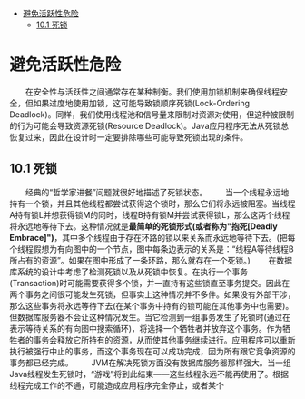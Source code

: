 
<!-- @import "[TOC]" {cmd="toc" depthFrom=1 depthTo=6 orderedList=false} -->

<!-- code_chunk_output -->

- [避免活跃性危险](#避免活跃性危险)
  - [10.1 死锁](#101-死锁)

<!-- /code_chunk_output -->
# 避免活跃性危险
&emsp;&emsp;在安全性与活跃性之间通常存在某种制衡。我们使用加锁机制来确保线程安全，但如果过度地使用加锁，这可能导致锁顺序死锁(Lock-Ordering Deadlock)。同样，我们使用线程池和信号量来限制对资源对使用，但这种被限制的行为可能会导致资源死锁(Resource Deadlock)。Java应用程序无法从死锁总恢复过来，因此在设计时一定要排除哪些可能导致死锁出现的条件。

## 10.1 死锁
&emsp;&emsp;经典的“哲学家进餐”问题就很好地描述了死锁状态。
&emsp;&emsp;当一个线程永远地持有一个锁，并且其他线程都尝试获得这个锁时，那么它们将永远被阻塞。当线程A持有锁L并想获得锁M的同时，线程B持有锁M并尝试获得锁L，那么这两个线程将永远地等待下去。这种情况就是**最简单的死锁形式(或者称为"抱死[Deadly Embrace]")**，其中多个线程由于存在环路的锁以来关系而永远地等待下去。(把每个线程假想为有向图中的一个节点，图中每条边表示的关系是：“线程A等待线程B所占有的资源”。如果在图中形成了一条环路，那么就存在一个死锁。)
&emsp;&emsp;在数据库系统的设计中考虑了检测死锁以及从死锁中恢复。在执行一个事务(Transaction)时可能需要获得多个锁，并一直持有这些锁直至事务提交。因此在两个事务之间很可能发生死锁，但事实上这种情况并不多件。如果没有外部干涉，那么这些事务将永远等待下去(在某个事务中持有的锁可能在其他事务中也需要)。但数据库服务器不会让这种情况发生。当它检测到一组事务发生了死锁时(通过在表示等待关系的有向图中搜索循环)，将选择一个牺牲者并放弃这个事务。作为牺牲者的事务会释放它所持有的资源，从而使其他事务继续进行。应用程序可以重新执行被强行中止的事务，而这个事务现在可以成功完成，因为所有跟它竞争资源的事务都已经完成。
&emsp;&emsp;JVM在解决死锁方面没有数据库服务器那样强大。当一组Java线程发生死锁时，“游戏”将到此结束——这些线程永远不能再使用了。根据线程完成工作的不通，可能造成应用程序完全停止，或者某个
